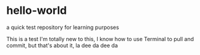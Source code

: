 # hello-world
a quick test repository for learning purposes

This is a test I'm totally new to this, I know how to use Terminal to pull and commit, but that's about it, la dee da dee da

